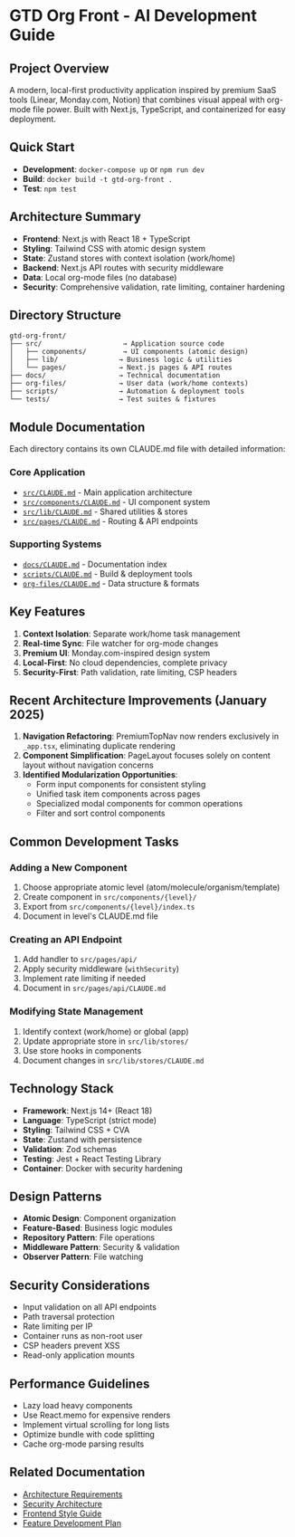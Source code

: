 # GTD Org Front - AI Development Guide

## Project Overview
A modern, local-first productivity application inspired by premium SaaS tools (Linear, Monday.com, Notion) that combines visual appeal with org-mode file power. Built with Next.js, TypeScript, and containerized for easy deployment.

## Quick Start
- **Development**: `docker-compose up` or `npm run dev`
- **Build**: `docker build -t gtd-org-front .`
- **Test**: `npm test`

## Architecture Summary
- **Frontend**: Next.js with React 18 + TypeScript
- **Styling**: Tailwind CSS with atomic design system
- **State**: Zustand stores with context isolation (work/home)
- **Backend**: Next.js API routes with security middleware
- **Data**: Local org-mode files (no database)
- **Security**: Comprehensive validation, rate limiting, container hardening

## Directory Structure
```
gtd-org-front/
├── src/                    → Application source code
│   ├── components/         → UI components (atomic design)
│   ├── lib/               → Business logic & utilities
│   └── pages/             → Next.js pages & API routes
├── docs/                  → Technical documentation
├── org-files/             → User data (work/home contexts)
├── scripts/               → Automation & deployment tools
└── tests/                 → Test suites & fixtures
```

## Module Documentation
Each directory contains its own CLAUDE.md file with detailed information:

### Core Application
- [`src/CLAUDE.md`](src/CLAUDE.md) - Main application architecture
- [`src/components/CLAUDE.md`](src/components/CLAUDE.md) - UI component system
- [`src/lib/CLAUDE.md`](src/lib/CLAUDE.md) - Shared utilities & stores
- [`src/pages/CLAUDE.md`](src/pages/CLAUDE.md) - Routing & API endpoints

### Supporting Systems
- [`docs/CLAUDE.md`](docs/CLAUDE.md) - Documentation index
- [`scripts/CLAUDE.md`](scripts/CLAUDE.md) - Build & deployment tools
- [`org-files/CLAUDE.md`](org-files/CLAUDE.md) - Data structure & formats

## Key Features
1. **Context Isolation**: Separate work/home task management
2. **Real-time Sync**: File watcher for org-mode changes
3. **Premium UI**: Monday.com-inspired design system
4. **Local-First**: No cloud dependencies, complete privacy
5. **Security-First**: Path validation, rate limiting, CSP headers

## Recent Architecture Improvements (January 2025)
1. **Navigation Refactoring**: PremiumTopNav now renders exclusively in `_app.tsx`, eliminating duplicate rendering
2. **Component Simplification**: PageLayout focuses solely on content layout without navigation concerns
3. **Identified Modularization Opportunities**:
   - Form input components for consistent styling
   - Unified task item components across pages
   - Specialized modal components for common operations
   - Filter and sort control components

## Common Development Tasks

### Adding a New Component
1. Choose appropriate atomic level (atom/molecule/organism/template)
2. Create component in `src/components/{level}/`
3. Export from `src/components/{level}/index.ts`
4. Document in level's CLAUDE.md file

### Creating an API Endpoint
1. Add handler to `src/pages/api/`
2. Apply security middleware (`withSecurity`)
3. Implement rate limiting if needed
4. Document in `src/pages/api/CLAUDE.md`

### Modifying State Management
1. Identify context (work/home) or global (app)
2. Update appropriate store in `src/lib/stores/`
3. Use store hooks in components
4. Document changes in `src/lib/stores/CLAUDE.md`

## Technology Stack
- **Framework**: Next.js 14+ (React 18)
- **Language**: TypeScript (strict mode)
- **Styling**: Tailwind CSS + CVA
- **State**: Zustand with persistence
- **Validation**: Zod schemas
- **Testing**: Jest + React Testing Library
- **Container**: Docker with security hardening

## Design Patterns
- **Atomic Design**: Component organization
- **Feature-Based**: Business logic modules
- **Repository Pattern**: File operations
- **Middleware Pattern**: Security & validation
- **Observer Pattern**: File watching

## Security Considerations
- Input validation on all API endpoints
- Path traversal protection
- Rate limiting per IP
- Container runs as non-root user
- CSP headers prevent XSS
- Read-only application mounts

## Performance Guidelines
- Lazy load heavy components
- Use React.memo for expensive renders
- Implement virtual scrolling for long lists
- Optimize bundle with code splitting
- Cache org-mode parsing results

## Related Documentation
- [Architecture Requirements](ARCHITECTURE-REQUIREMENTS.md)
- [Security Architecture](docs/SECURITY-ARCHITECTURE.md)
- [Frontend Style Guide](FRONTEND_STYLE_GUIDE.md)
- [Feature Development Plan](FEATURE_DEVELOPMENT_PLAN.md)